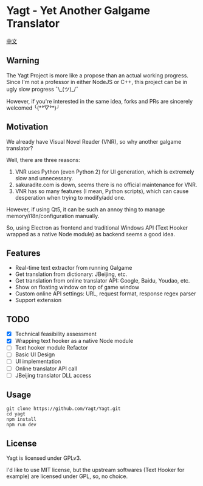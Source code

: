 # Yagt - Yet Another Galgame Translator

[中文](https://github.com/Yagt/Yagt/blob/master/README.md)

## Warning

The Yagt Project is more like a propose than an actual working progress. Since I'm not a professor in either NodeJS or C++, this project can be in ugly slow progress ¯\\\_(ツ)\_/¯

However, if you're interested in the same idea, forks and PRs are sincerely welcomed ╰(\*°▽°\*)╯

## Motivation

We already have Visual Novel Reader (VNR), so why another galgame translator?

Well, there are three reasons:

1. VNR uses Python (even Python 2) for UI generation, which is extremely slow and unnecessary.
2. sakuradite.com is down, seems there is no official maintenance for VNR.
3. VNR has so many features (I mean, Python scripts), which can cause desperation when trying to modify/add one.

However, if using Qt5, it can be such an annoy thing to manage memory/i18n/configuration manually.

So, using Electron as frontend and traditional Windows API (Text Hooker wrapped as a native Node module) as backend seems a good idea.

## Features

* Real-time text extractor from running Galgame
* Get translation from dictionary: JBeijing, etc.
* Get translation from online translator API: Google, Baidu, Youdao, etc.
* Show on floating window on top of game window
* Custom online API settings: URL, request format, response regex parser
* Support extension

## TODO

- [x] Technical feasibility assessment
- [x] Wrapping text hooker as a native Node module
- [ ] Text hooker module Refactor
- [ ] Basic UI Design
- [ ] UI implementation
- [ ] Online translator API call
- [ ] JBeijing translator DLL access

## Usage

    git clone https://github.com/Yagt/Yagt.git
    cd yagt
    npm install
    npm run dev

## License

Yagt is licensed under GPLv3.

I'd like to use MIT license, but the upstream softwares (Text Hooker for example) are licensed under GPL, so, no choice.

